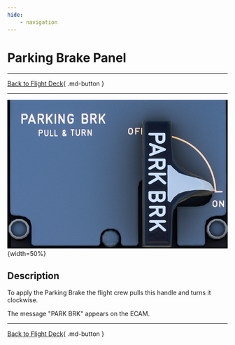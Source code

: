 ```yaml
---
hide:
    - navigation
---
```


# Parking Brake Panel

---

[Back to Flight Deck](../flight-deck.md){ .md-button }

---

![Parking Brake Panel](../../assets/a32nx-briefing/pedestal/Parking-Brake-Panel.png "Parking Brake Panel"){width=50%}

## Description

To apply the Parking Brake the flight crew pulls this handle and turns it clockwise.

The message "PARK BRK" appears on the ECAM.

---

[Back to Flight Deck](../flight-deck.md){ .md-button }
